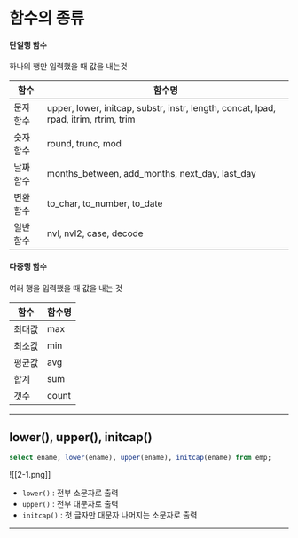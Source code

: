 # 함수의 종류

#### 단일행 함수
하나의 행만 입력했을 때 값을 내는것

| 함수        | 함수명         |
| ----------- | ---------- |
| 문자함수    | upper, lower, initcap, substr, instr, length, concat, lpad, rpad, itrim, rtrim, trim |       |
| 숫자함수    | round, trunc, mod                                                                    |       |
| 날짜함수    | months_between, add_months, next_day, last_day                                       |       |
| 변환함수    | to_char, to_number, to_date                                                          |       |
| 일반함수    | nvl, nvl2, case, decode                                                              |       |

#### 다중행 함수
여러 행을 입력했을 때 값을 내는 것

| 함수        | 함수명                |
| ----------- | --------------|
| 최대값                         | max   |
| 최소값                                  | min   |
| 평균값                                   | avg   |
| 합계                                       | sum   |
| 갯수                                | count |

---
## lower(), upper(), initcap()

```sql
select ename, lower(ename), upper(ename), initcap(ename) from emp;
```

![[2-1.png]]

- `lower()` : 전부 소문자로 출력
- `upper()` : 전부 대문자로 출력
- `initcap()` : 첫 글자만 대문자 나머지는 소문자로 출력


---
## 









